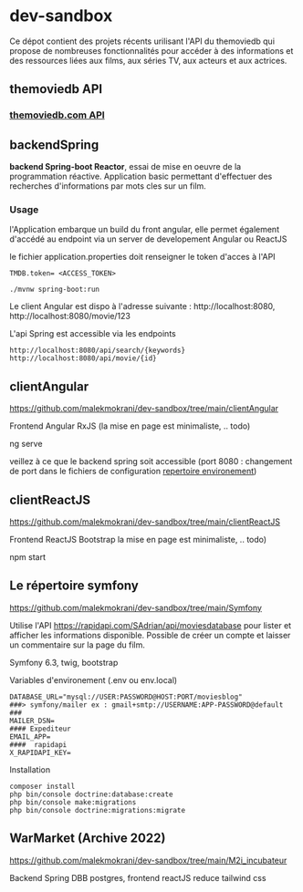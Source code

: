 # dev-sandbox

Ce dépot contient des projets récents urilisant l'API du themoviedb qui propose de nombreuses fonctionnalités pour accéder à des informations et des ressources liées aux films, aux séries TV, aux acteurs et aux actrices.

## themoviedb API 
### [themoviedb.com API ](http://developer.themoviedb.org "themoviedb API ")




## backendSpring
**backend Spring-boot Reactor**, essai de mise en oeuvre de la programmation réactive.
Application basic permettant d'effectuer des recherches d'informations par mots cles sur un film.

### Usage
l'Application embarque un build du front angular, elle permet également d'accédé au endpoint via un server de developement Angular ou ReactJS

le fichier application.properties doit renseigner le token d'acces à l'API

`TMDB.token= <ACCESS_TOKEN>`


    ./mvnw spring-boot:run

Le client Angular est dispo à l'adresse suivante : http://localhost:8080,  http://localhost:8080/movie/123

L'api Spring est accessible via les endpoints

    http://localhost:8080/api/search/{keywords}
    http://localhost:8080/api/movie/{id}


## clientAngular
https://github.com/malekmokrani/dev-sandbox/tree/main/clientAngular

Frontend Angular RxJS (la mise en page est minimaliste, .. todo)

  ng serve

veillez à ce que le backend spring soit accessible (port 8080 : changement de port dans le fichiers de configuration [repertoire environement](https://github.com/malekmokrani/dev-sandbox/tree/main/clientAngular/src/environments))
  

## clientReactJS
https://github.com/malekmokrani/dev-sandbox/tree/main/clientReactJS

Frontend ReactJS Bootstrap la mise en page est minimaliste, .. todo)

  npm start


## Le répertoire symfony 
https://github.com/malekmokrani/dev-sandbox/tree/main/Symfony

Utilise l'API https://rapidapi.com/SAdrian/api/moviesdatabase pour lister et afficher les informations disponible. Possible de créer un compte et laisser un commentaire sur la page du film.

Symfony 6.3, twig, bootstrap

Variables d'environement (.env ou env.local)

    DATABASE_URL="mysql://USER:PASSWORD@HOST:PORT/moviesblog"
    ###> symfony/mailer ex : gmail+smtp://USERNAME:APP-PASSWORD@default ###
    MAILER_DSN=
    #### Expediteur 
    EMAIL_APP=
    ####  rapidapi 
    X_RAPIDAPI_KEY=
    
Installation

    composer install
    php bin/console doctrine:database:create
    php bin/console make:migrations
    php bin/console doctrine:migrations:migrate


## WarMarket (Archive 2022)
https://github.com/malekmokrani/dev-sandbox/tree/main/M2i_incubateur

Backend Spring DBB postgres, frontend reactJS reduce tailwind css

